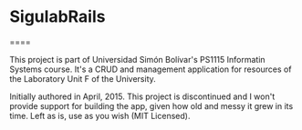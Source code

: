 # SigulabRails
====

This project is part of Universidad Simón Bolívar's PS1115 Informatin Systems course. It's a CRUD and management application for resources of the Laboratory Unit F of the University.

Initially authored in April, 2015. This project is discontinued and I won't provide support for building the app, given how old and messy it grew in its time. Left as is, use as you wish (MIT Licensed).
